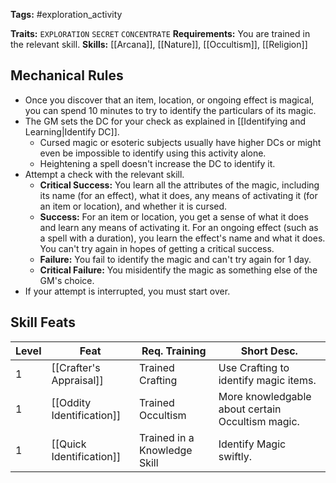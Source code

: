 **Tags:** #exploration_activity 

**Traits:** `EXPLORATION` `SECRET` `CONCENTRATE`
**Requirements:** You are trained in the relevant skill.
**Skills:** [[Arcana]], [[Nature]], [[Occultism]], [[Religion]]

## Mechanical Rules

- Once you discover that an item, location, or ongoing effect is magical, you can spend 10 minutes to try to identify the particulars of its magic.
- The GM sets the DC for your check as explained in [[Identifying and Learning|Identify DC]].
	- Cursed magic or esoteric subjects usually have higher DCs or might even be impossible to identify using this activity alone.
	- Heightening a spell doesn't increase the DC to identify it.  
-  Attempt a check with the relevant skill.
	- **Critical Success:** You learn all the attributes of the magic, including its name (for an effect), what it does, any means of activating it (for an item or location), and whether it is cursed.  
	- **Success:** For an item or location, you get a sense of what it does and learn any means of activating it. For an ongoing effect (such as a spell with a duration), you learn the effect's name and what it does. You can't try again in hopes of getting a critical success.  
	- **Failure:** You fail to identify the magic and can't try again for 1 day.  
	- **Critical Failure:** You misidentify the magic as something else of the GM's choice.
- If your attempt is interrupted, you must start over.

## Skill Feats

| Level | Feat                      | Req. Training                | Short Desc.                                      |
| ----- | ------------------------- | ---------------------------- | ------------------------------------------------ |
| 1     | [[Crafter's Appraisal]]   | Trained Crafting             | Use Crafting to identify magic items.            |
| 1     | [[Oddity Identification]] | Trained Occultism            | More knowledgable about certain Occultism magic. |
| 1     | [[Quick Identification]]  | Trained in a Knowledge Skill | Identify Magic swiftly.                          |
